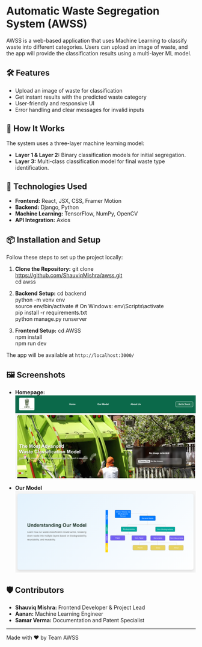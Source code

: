 # Automatic Waste Segregation System (AWSS)

AWSS is a web-based application that uses Machine Learning to classify waste into different categories. Users can upload an image of waste, and the app will provide the classification results using a multi-layer ML model.

## 🛠️ Features
- Upload an image of waste for classification
- Get instant results with the predicted waste category
- User-friendly and responsive UI
- Error handling and clear messages for invalid inputs

## 🧪 How It Works
The system uses a three-layer machine learning model:
- **Layer 1 & Layer 2:** Binary classification models for initial segregation.
- **Layer 3:** Multi-class classification model for final waste type identification.

## 🚀 Technologies Used
- **Frontend:** React, JSX, CSS, Framer Motion
- **Backend:** Django, Python
- **Machine Learning:** TensorFlow, NumPy, OpenCV
- **API Integration:** Axios

## 📦 Installation and Setup
Follow these steps to set up the project locally:

1. **Clone the Repository:**
    git clone https://github.com/ShauviqMishra/awss.git  
    cd awss

2. **Backend Setup:**
    cd backend  
    python -m venv env  
    source env/bin/activate  # On Windows: env\Scripts\activate  
    pip install -r requirements.txt  
    python manage.py runserver  

3. **Frontend Setup:**
    cd AWSS  
    npm install  
    npm run dev  

The app will be available at `http://localhost:3000/`

## 🖼️ Screenshots
- **Homepage:**
  ![Homepage](./src/assets/SC-1.png)

  
- **Our Model**
  ![Image Upload](./src/assets/SC-2.png)


## 🛡️ Contributors
- **Shauviq Mishra:** Frontend Developer & Project Lead
- **Aanan:** Machine Learning Engineer
- **Samar Verma:** Documentation and Patent Specialist 

---
Made with ❤️ by Team AWSS


